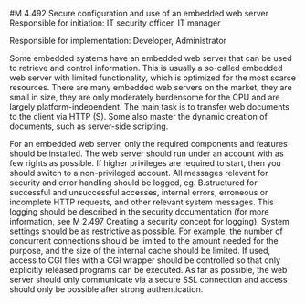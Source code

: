 #M 4.492 Secure configuration and use of an embedded web server
Responsible for initiation: IT security officer, IT manager

Responsible for implementation: Developer, Administrator

Some embedded systems have an embedded web server that can be used to retrieve and control information. This is usually a so-called embedded web server with limited functionality, which is optimized for the most scarce resources. There are many embedded web servers on the market, they are small in size, they are only moderately burdensome for the CPU and are largely platform-independent. The main task is to transfer web documents to the client via HTTP (S). Some also master the dynamic creation of documents, such as server-side scripting.

For an embedded web server, only the required components and features should be installed. The web server should run under an account with as few rights as possible. If higher privileges are required to start, then you should switch to a non-privileged account. All messages relevant for security and error handling should be logged, eg. B.structured for successful and unsuccessful accesses, internal errors, erroneous or incomplete HTTP requests, and other relevant system messages. This logging should be described in the security documentation (for more information, see M 2.497 Creating a security concept for logging). System settings should be as restrictive as possible. For example, the number of concurrent connections should be limited to the amount needed for the purpose, and the size of the internal cache should be limited. If used, access to CGI files with a CGI wrapper should be controlled so that only explicitly released programs can be executed. As far as possible, the web server should only communicate via a secure SSL connection and access should only be possible after strong authentication.



